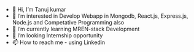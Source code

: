 - 👋 Hi, I’m Tanuj kumar
- 👀 I’m interested in Develop Webapp in Mongodb, React.js, Express.js, Node.js and Competative Programming also
- 🌱 I’m currently learning MREN-stack Development
- 💞️ I’m looking Internship opportunity
- 📫 How to reach me - using Linkedin

<!---
Tanuj-kumar-102/Tanuj-kumar-102 is a ✨ special ✨ repository because its `README.md` (this file) appears on your GitHub profile.
You can click the Preview link to take a look at your changes.
--->
